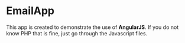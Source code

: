EmailApp
========

This app is created to demonstrate the use of **AngularJS**. If you do not know PHP that is fine, 
just go through the Javascript files.
